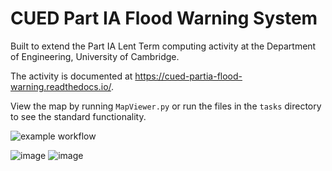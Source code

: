 # CUED Part IA Flood Warning System

Built to extend the Part IA Lent Term computing activity at the Department of
Engineering, University of Cambridge.

The activity is documented at https://cued-partia-flood-warning.readthedocs.io/.

View the map by running `MapViewer.py` or run the files in the `tasks` directory to see the standard functionality.

![example workflow](https://github.com/lorcan2440/Flood-Warning-System/actions/workflows/main.yml/badge.svg)

![image](https://user-images.githubusercontent.com/72615977/131227267-7c14cf48-8f9c-413f-8c3d-8b599b79ca19.png)
![image](https://user-images.githubusercontent.com/72615977/131227260-9e527417-e1d3-463a-b3ae-4f2005bf80bd.png)
